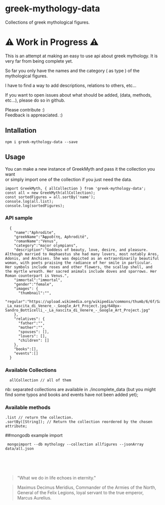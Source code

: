 # greek-mythology-data

Collections of greek mythological figures.

# ⚠️ Work in Progress ⚠️

This is an attempt at making an easy to use api about greek mythology. It is very far from being complete yet.

So far you only have the names and the category ( as type ) of the mythological figures.

I have to find a way to add descriptions, relations to others, etc...

If you want to open issues about what should be added, (data, methods, etc...), please do so in github.

Please contribute :)  
Feedback is appreaciated. :)


## Intallation

```
npm i greek-mythology-data --save
```

## Usage

You can make a new instance of GreekMyth and pass it the collection you want  
or simply import one of the collection if you just need the data.


```
import GreekMyth, { allCollection } from 'greek-mythology-data';
const all = new GreekMyth(allCollection);
const sortedFigures = all.sortBy('name');
console.log(all.list);
console.log(sortedFigures);
```

### API sample
```
  {
    "name":"Aphrodite",
    "greekName":"Ἀφροδίτη, Aphroditē",
    "romanName":"Venus",
    "category":"major olympians",
    "description":"Goddess of beauty, love, desire, and pleasure. Although married to Hephaestus she had many lovers, most notably Ares, Adonis, and Anchises. She was depicted as an extraordinarily beautiful woman, with poets praising the radiance of her smile in particular. Her symbols include roses and other flowers, the scallop shell, and the myrtle wreath. Her sacred animals include doves and sparrows. Her Roman counterpart is Venus.",
    "immortal":"immortal",
    "gender":"female",
    "images": {
      "thumbnail":"",
      "regular":"https://upload.wikimedia.org/wikipedia/commons/thumb/6/6f/Sandro_Botticelli_-_La_nascita_di_Venere_-_Google_Art_Project.jpg/640px-Sandro_Botticelli_-_La_nascita_di_Venere_-_Google_Art_Project.jpg"
    },
    "relatives": {
      "father":"",
      "mother":"",
      "spouses": [],
      "lovers": [],
      "children": []
    },
    "books":[],
    "events":[]
  }
```

### Available Collections
```
  allCollection // all of them
```
nb: separated collections are available in ./incomplete_data (but you might find some typos and books and events have not been added yet);


### Available methods
```
.list // return the collection.
.sortBy([String]); // Return the collection reordered by the chosen attribute;
```

##mongodb example import
```
 mongoimport --db mythology --collection allfigures --jsonArray data/all.json
```
 
   
<br>
<br>
<br>


  
  
> "What we do in life echoes in eternity."

> Maximus Decimus Meridius, Commander of the Armies of the North, General of the Felix Legions, loyal servant to the true emperor, Marcus Aurelius.

